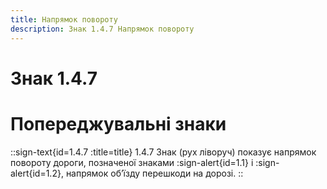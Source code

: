 ```yaml
---
title: Напрямок повороту
description: Знак 1.4.7 Напрямок повороту
---
```

# Знак 1.4.7
# Попереджувальні знаки
::sign-text{id=1.4.7 :title=title}
1.4.7 Знак (рух ліворуч) показує напрямок повороту дороги, позначеної знаками :sign-alert{id=1.1} і :sign-alert{id=1.2}, напрямок об’їзду перешкоди на дорозі.
::